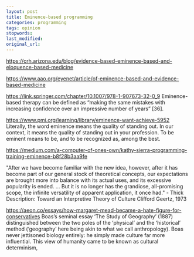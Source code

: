 ```yaml
---
layout: post
title: Eminence-based programming
categories: programming
tags: opinion
stopwords:
last_modified:
original_url:
---
```


https://crh.arizona.edu/blog/evidence-based-eminence-based-and-eloquence-based-medicine

https://www.aao.org/eyenet/article/of-eminence-based-and-evidence-based-medicine

https://link.springer.com/chapter/10.1007/978-1-907673-32-0_9
Eminence-based therapy can be defined as “making the same mistakes with increasing confidence over an impressive number of years” [36].

https://www.pmi.org/learning/library/eminence-want-achieve-5952
Literally, the word eminence means the quality of standing out. In our context, it means the quality of standing out in your profession. To be eminent means to be, and to be recognized as, among the best.

https://medium.com/a-computer-of-ones-own/kathy-sierra-programming-training-eminence-b8f28b3aa9fe

"After we have become familiar with the new idea, however, after it has
become part of our general stock of theoretical concepts, our expectations are brought more into
balance with its actual uses, and its excessive popularity is ended. ... But it is no longer
has the grandiose, all-promising scope, the infinite versatility
of apparent application, it once had." - Thick Description: Toward an Interpretive Theory of Culture
Clifford Geertz, 1973


https://aeon.co/essays/how-margaret-mead-became-a-hate-figure-for-conservatives
Boas’s seminal essay ‘The Study of Geography’ (1887) distinguished between the two poles of the ‘physical’ and the ‘historical’ method (‘geography’ here being akin to what we call anthropology).
Boas never jettisoned biology entirely: he simply made culture far more influential. This view of humanity came to be known as cultural determinism,

